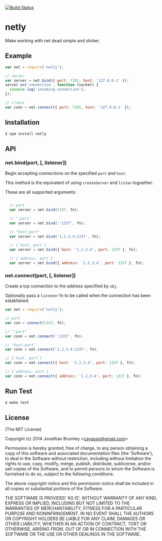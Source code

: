 
[![Build Status](https://circleci.com/gh/segmentio/net-connect.png?circle-token=e9452b79ec91e7630f5a65e7be03fcdbddd5079d)](https://circleci.com/gh/segmentio/net-connect)

# netly

  Make working with net dead simple and slicker.

## Example

```js
var net = require('netly');

// server
var server = net.bind({ port: 7101, host: '127.0.0.1' });
server.on('connection', function (socket) {
  console.log('incoming connection');
});

// client
var conn = net.connect({ port: 7101, host: '127.0.0.1' });
```

## Installation

```bash
$ npm install netly
```

## API

### net.bind(port, [, listener])

Begin accepting connections on the specified `port` and `host`. 

This method is the equivalent of using `createServer` and `listen` toguether.

These are all supported arguments:

```js

  // port
  var server = net.bind(1337, fn);

  // ":port"
  var server = net.bind(':1337', fn);

  // "host:port"
  var server = net.bind('1.2.3.4:1337', fn);

  // { host, port }
  var server = net.bind({ host: '1.2.3.4', port: 1337 }, fn);

  // { address, port }
  var server = net.bind({ address: '1.2.3.4', port: 1337 }, fn);
```

### net.connect(port, [, listener])

  Create a tcp connection to the address specified by `obj`.

  Optionally pass a `listener` fn to be called when the connection has been
  established.

```js
var net = require('netly');

// port
var con = connect(1337, fn);

// ":port"
var conn = net.connect(':1337', fn);

// "host:port"
var conn = net.connect('1.2.3.4:1337', fn);

// { host, port }
var conn = net.connect({ host: '1.2.3.4', port: 1337 }, fn);

// { address, port }
var conn = net.connect({ address: '1.2.3.4', port: 1337 }, fn);
```

## Run Test

```bash
$ make test
```

## License

(The MIT License)

Copyright (c) 2014 Jonathan Brumley &lt;cayasso@gmail.com&gt;

Permission is hereby granted, free of charge, to any person obtaining
a copy of this software and associated documentation files (the
'Software'), to deal in the Software without restriction, including
without limitation the rights to use, copy, modify, merge, publish,
distribute, sublicense, and/or sell copies of the Software, and to
permit persons to whom the Software is furnished to do so, subject to
the following conditions:

The above copyright notice and this permission notice shall be
included in all copies or substantial portions of the Software.

THE SOFTWARE IS PROVIDED 'AS IS', WITHOUT WARRANTY OF ANY KIND,
EXPRESS OR IMPLIED, INCLUDING BUT NOT LIMITED TO THE WARRANTIES OF
MERCHANTABILITY, FITNESS FOR A PARTICULAR PURPOSE AND NONINFRINGEMENT.
IN NO EVENT SHALL THE AUTHORS OR COPYRIGHT HOLDERS BE LIABLE FOR ANY
CLAIM, DAMAGES OR OTHER LIABILITY, WHETHER IN AN ACTION OF CONTRACT,
TORT OR OTHERWISE, ARISING FROM, OUT OF OR IN CONNECTION WITH THE
SOFTWARE OR THE USE OR OTHER DEALINGS IN THE SOFTWARE.


